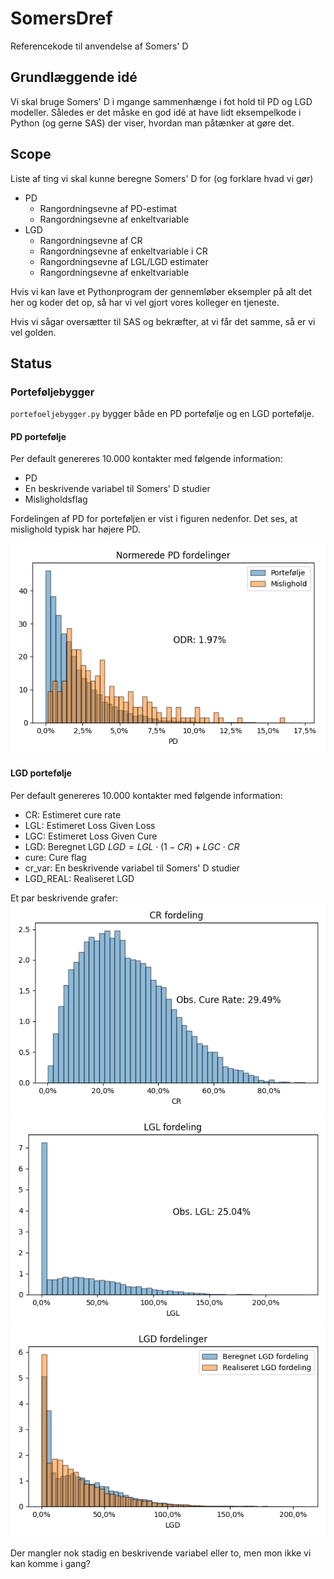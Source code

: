 # SomersDref
Referencekode til anvendelse af Somers' D

## Grundlæggende idé

Vi skal bruge Somers' D i mgange sammenhænge i fot hold til PD og LGD modeller. Således er det måske en god idé at have lidt eksempelkode i Python (og gerne SAS) der viser, hvordan man påtænker at gøre det.

## Scope

Liste af ting vi skal kunne beregne Somers' D for (og forklare hvad vi gør)

- PD
  - Rangordningsevne af PD-estimat
  - Rangordningsevne af enkeltvariable
- LGD
  - Rangordningsevne af CR
  - Rangordningsevne af enkeltvariable i CR
  - Rangordningsevne af LGL/LGD estimater
  - Rangordningsevne af enkeltvariable
 
Hvis vi kan lave et Pythonprogram der gennemløber eksempler på alt det her og koder det op, så har vi vel gjort vores kolleger en tjeneste.

Hvis vi sågar oversætter til SAS og bekræfter, at vi får det samme, så er vi vel golden.

## Status

### Porteføljebygger

`portefoeljebygger.py` bygger både en PD portefølje og en LGD portefølje.

#### PD portefølje

Per default genereres 10.000 kontakter med følgende information:
- PD
- En beskrivende variabel til Somers' D studier
- Misligholdsflag

Fordelingen af PD for porteføljen er vist i figuren nedenfor. Det ses, at mislighold typisk har højere PD.


![PD fordelinger](graphics/PD_portefoelje.png)

#### LGD portefølje

Per default genereres 10.000 kontakter med følgende information:
- CR: Estimeret cure rate
- LGL: Estimeret Loss Given Loss
- LGC: Estimeret Loss Given Cure
- LGD: Beregnet LGD $LGD = LGL \cdot (1 - CR) + LGC \cdot CR$
- cure: Cure flag
- cr_var: En beskrivende variabel til Somers' D studier
- LGD_REAL: Realiseret LGD

Et par beskrivende grafer:
![CR fordelinger](graphics/CR_fordeling.png)
![LGL fordelinger](graphics/LGL_fordeling.png)
![LGD fordelinger](graphics/LGD_fordelinger.png)

Der mangler nok stadig en beskrivende variabel eller to, men mon ikke vi kan komme i gang?